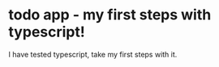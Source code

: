 # todo app - my first steps with typescript!

I have tested typescript, take my first steps with it.